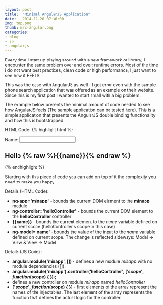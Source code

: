 ```yaml
---
layout: post
title:  "Minimal AngularJS Application"
date:   2014-12-20 07:36:00
img: top.png
thumb: mrc-angular.png
categories: 
- blog
- js
- angularjs
---
```


Every time I start up playing around with a new framework or library, I encounter the same problem
over and over: runtime errors. Most of the time i do not want best practices, clean code or high
performance, I just want to see how it FEELS.

This was the case with AngularJS as well - I got error even with the sample phone search application
that was offered as an example on their website. Since this is my first post I wanted to start small
with a big problem.

The example below presents the minimal amount of code needed to see how AngularJS feels (The sample
application can be tested [here][staticPage]). This is a simple application that presents the
AngularJS double binding functionality and how this is bootstrapped.

HTML Code:
{% highlight html %}
<html>
<head>
    <script src="https://code.jquery.com/jquery-2.1.1.min.js"></script>
    <script src="https://ajax.googleapis.com/ajax/libs/angularjs/1.2.0/angular.min.js"></script>
</head>
<body ng-app='minapp'>
<div ng-controller='helloController'>
    <div>
        Name: <input ng-model='name'>
    </div>
    <h2>Hello {% raw %}{{name}}{% endraw %}</h2>
</div>
</body>
<script>
    //Define minapp module
    angular.module('minapp', []);

    //Define hello controller
    angular
            .module('minapp')
            .controller('helloController', ['$scope', function($scope) {
                $scope.name = 'untitled';
            }]);
</script>
</html>

{% endhighlight %}


Starting with this piece of code you can add on top of it the complexity you need to make you happy.

Details (HTML Code):

+ **ng-app='minapp'** - bounds the current DOM element to the **minapp** module
+ **ng-controller='helloController'** - bounds the current DOM element to the **helloController** controller
+ **\{\{name\}\}** - bounds the current element to the *name* variable defined on current scope (helloController's scope in this case)
+ **ng-model='name'** - bounds the value of the input to the *name* variable defined on current scope. The change is reflected sideways: Model -> View & View -> Model

Details (JS Code) :

+ **angular.module('minapp', [])** -  defines a new module *minapp* with no module dependencies ([]).
+ **angular.module('minapp').controller('helloController', ['$scope', function($scope) { }]);**
 + defines a new controller on module *minapp* named *helloController*
 + **['$scope', function($scope) { }]** - first elements of the array represent the names of the injectables. The
   last element of the array represents the function that defines the actual logic for the controller.



[staticPage]: static/angular-min-post/angular-min.html
